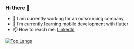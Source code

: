 ### Hi there 👋

- 🔭 I am currently working for an outsourcing company.
- 🌱 I’m currently learning mobile development with flutter
- 📫 How to reach me: [LinkedIn](https://www.linkedin.com/in/stanislav-shevchenko-0711b918b/)


[![Top Langs](https://github-readme-stats.vercel.app/api/top-langs/?username=makidzusi&layout=compact)](https://github.com/anuraghazra/github-readme-stats)
